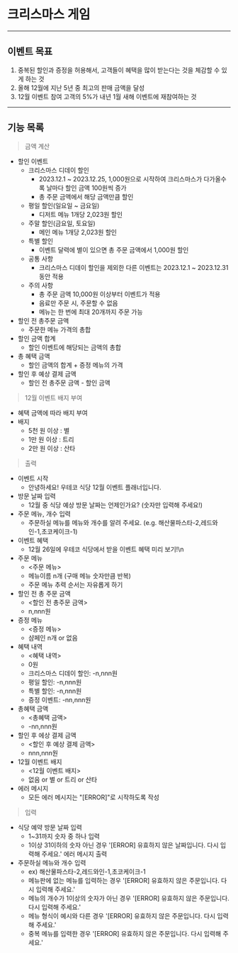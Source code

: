 
# 크리스마스 게임

------------------------------------------------------------------------------------------------------------------------

## 이벤트 목표

1. 중복된 할인과 증정을 허용해서, 고객들이 혜택을 많이 받는다는 것을 체감할 수 있게 하는 것
2. 올해 12월에 지난 5년 중 최고의 판매 금액을 달성
3. 12월 이벤트 참여 고객의 5%가 내년 1월 새해 이벤트에 재참여하는 것

------------------------------------------------------------------------------------------------------------------------

## 기능 목록

> 금액 계산
- 할인 이벤트
    - 크리스마스 디데이 할인
        - 2023.12.1 ~ 2023.12.25, 1,000원으로 시작하여 크리스마스가 다가올수록 날마다 할인 금액 100원씩 증가
        - 총 주문 금액에서 해당 금액만큼 할인
    - 평일 할인(일요일 ~ 금요일)
        - 디저트 메뉴 1개당 2,023원 할인
    - 주말 할인(금요일, 토요일)
        - 메인 메뉴 1개당 2,023원 할인
    - 특별 할인
        - 이벤트 달력에 별이 있으면 총 주문 금액에서 1,000원 할인
    - 공통 사항
        - 크리스마스 디데이 할인을 제외한 다른 이벤트는 2023.12.1 ~ 2023.12.31 동안 적용
    - 주의 사항
        - 총 주문 금액 10,000원 이상부터 이벤트가 적용
        - 음료만 주문 시, 주문할 수 없음
        - 메뉴는 한 번에 최대 20개까지 주문 가능
- 할인 전 총주문 금액
    - 주문한 메뉴 가격의 총합
- 할인 금액 합계
    - 할인 이벤트에 해당되는 금액의 총합
- 총 혜택 금액
    - 할인 금액의 합계 + 증정 메뉴의 가격
- 할인 후 예상 결제 금액
    - 할인 전 총주문 금액 - 할인 금액


> 12월 이벤트 배지 부여
- 혜택 금액에 따라 배지 부여
- 배지
    - 5천 원 이상 : 별
    - 1만 원 이상 : 트리
    - 2만 원 이상 : 산타


> 출력
- 이벤트 시작
    - 안녕하세요! 우테코 식당 12월 이벤트 플래너입니다.
- 방문 날짜 입력
    - 12월 중 식당 예상 방문 날짜는 언제인가요? (숫자만 입력해 주세요!)
- 주문 메뉴, 개수 입력
    - 주문하실 메뉴를 메뉴와 개수를 알려 주세요. (e.g. 해산물파스타-2,레드와인-1,초코케이크-1)
- 이벤트 혜택
    - 12월 26일에 우테코 식당에서 받을 이벤트 혜택 미리 보기!\n
- 주문 메뉴
    - <주문 메뉴>
    - 메뉴이름 n개 (구매 메뉴 숫자만큼 반복)
    - 주문 메뉴 추력 순서는 자유롭게 하기
- 할인 전 총 주문 금액
    - <할인 전 총주문 금액>
    - n,nnn원
- 증정 메뉴
    - <증정 메뉴>
    - 샴페인 n개 or 없음
- 혜택 내역
    - <혜택 내역>
    - 0원
    - 크리스마스 디데이 할인: -n,nnn원
    - 평일 할인: -n,nnn원
    - 특별 할인: -n,nnn원
    - 증정 이벤트: -nn,nnn원
- 총혜택 금액
    - <총혜택 금액>
    - -nn,nnn원
- 할인 후 에상 결제 금액
    - <할인 후 예상 결제 금액>
    - nnn,nnn원
- 12월 이벤트 배지
    - <12월 이벤트 배지>
    - 없음 or 별 or 트리 or 산타
- 에러 메시지
    - 모든 에러 메시지는 "[ERROR]"로 시작하도록 작성


> 입력
- 식당 예약 방문 날짜 입력
    - 1~31까지 숫자 중 하나 입력
    - 1이상 31이하의 숫자 아닌 경우 '[ERROR] 유효하지 않은 날짜입니다. 다시 입력해 주세요.' 에러 메시지 출력
- 주문하실 메뉴와 개수 입력
    - ex) 해산물파스타-2,레드와인-1,초코케이크-1
    - 메뉴판에 없는 메뉴를 입력하는 경우 '[ERROR] 유효하지 않은 주문입니다. 다시 입력해 주세요.'
    - 메뉴의 개수가 1이상의 숫자가 아닌 경우 '[ERROR] 유효하지 않은 주문입니다. 다시 입력해 주세요.'
    - 메뉴 형식이 예시와 다른 경우 '[ERROR] 유효하지 않은 주문입니다. 다시 입력해 주세요.'
    - 중복 메뉴를 입력한 경우 '[ERROR] 유효하지 않은 주문입니다. 다시 입력해 주세요.'






  